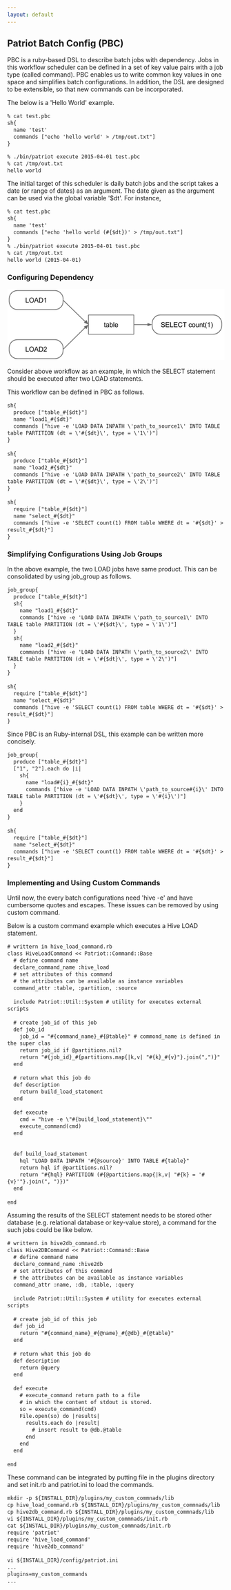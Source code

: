 ```yaml
---
layout: default
---
```


## Patriot Batch Config (PBC)

PBC is a ruby-based DSL to describe batch jobs with dependency.
Jobs in this workflow scheduler can be defined in a set of key value
pairs with a job type (called command).
PBC enables us to write common key values in one space and simplifies
batch configurations.
In addition, the DSL are designed to be extensible, so that new commands can be incorporated.


The below is a 'Hello World' example.

```
% cat test.pbc
sh{
  name 'test'
  commands ["echo 'hello world' > /tmp/out.txt"]
}
```

```
% ./bin/patriot execute 2015-04-01 test.pbc
% cat /tmp/out.txt
hello world
```
The initial target of this scheduler is daily batch jobs and the script takes a date (or range of dates) as an argument.
The date given as the argument can be used via the global variable '$dt'.
For instance, 

```
% cat test.pbc
sh{
  name 'test'
  commands ["echo 'hello world (#{$dt})' > /tmp/out.txt"]
}
% ./bin/patriot execute 2015-04-01 test.pbc
% cat /tmp/out.txt
hello world (2015-04-01)
```

### Configuring Dependency

![Example Workflow](images/pbc_example.png)

Consider above workflow as an example, in which the SELECT statement
should be executed after two LOAD statements.

This workflow can be defined in PBC as follows.

```
sh{
  produce ["table_#{$dt}"]
  name "load1_#{$dt}"
  commands ["hive -e 'LOAD DATA INPATH \'path_to_source1\' INTO TABLE table PARTITION (dt = \'#{$dt}\', type = \'1\')"]
}

sh{
  produce ["table_#{$dt}"]
  name "load2_#{$dt}"
  commands ["hive -e 'LOAD DATA INPATH \'path_to_source2\' INTO TABLE table PARTITION (dt = \'#{$dt}\', type = \'2\')"]
}

sh{
  require ["table_#{$dt}"]
  name "select_#{$dt}"
  commands ["hive -e 'SELECT count(1) FROM table WHERE dt = '#{$dt}' > result_#{$dt}"]
}
```

### Simplifying Configurations Using Job Groups

In the above example, the two LOAD jobs have same product.
This can be consolidated by using job_group as follows.

```
job_group{
  produce ["table_#{$dt}"]
  sh{
    name "load1_#{$dt}"
    commands ["hive -e 'LOAD DATA INPATH \'path_to_source1\' INTO TABLE table PARTITION (dt = \'#{$dt}\', type = \'1\')"]
  }
  sh{
    name "load2_#{$dt}"
    commands ["hive -e 'LOAD DATA INPATH \'path_to_source2\' INTO TABLE table PARTITION (dt = \'#{$dt}\', type = \'2\')"]
  }
}

sh{
  require ["table_#{$dt}"]
  name "select_#{$dt}"
  commands ["hive -e 'SELECT count(1) FROM table WHERE dt = '#{$dt}' > result_#{$dt}"]
}
```
Since PBC is an Ruby-internal DSL, this example can be written more concisely.

```
job_group{
  produce ["table_#{$dt}"]
  ["1", "2"].each do |i|
    sh{
      name "load#{i}_#{$dt}"
      commands ["hive -e 'LOAD DATA INPATH \'path_to_source#{i}\' INTO TABLE table PARTITION (dt = \'#{$dt}\', type = \'#{i}\')"]
    }
  end
}

sh{
  require ["table_#{$dt}"]
  name "select_#{$dt}"
  commands ["hive -e 'SELECT count(1) FROM table WHERE dt = '#{$dt}' > result_#{$dt}"]
}
```

### Implementing and Using Custom Commands

Until now, the every batch configurations need 'hive -e' and have
cumbersome quotes and escapes.
These issues can be removed by using custom command.

Below is a custom command example which executes a Hive LOAD statement.

```
# writtern in hive_load_command.rb
class HiveLoadCommand << Patriot::Command::Base
  # define command name
  declare_command_name :hive_load
  # set attributes of this command
  # the attributes can be available as instance variables
  command_attr :table, :partition, :source

  include Patriot::Util::System # utility for executes external scripts

  # create job_id of this job
  def job_id
    job_id = "#{command_name}_#{@table}" # commond_name is defined in the super clas
    return job_id if @partitions.nil?
    return "#{job_id}_#{partitions.map{|k,v| "#{k}_#{v}"}.join(",")}"
  end

  # return what this job do
  def description
    return build_load_statement
  end

  def execute
    cmd = "hive -e \"#{build_load_statement}\""
    execute_command(cmd)
  end


  def build_load_statement
    hql "LOAD DATA INPATH '#{@source}' INTO TABLE #{table}"
    return hql if @partitions.nil?
    return "#{hql} PARTITION (#{@partitions.map{|k,v| "#{k} = '#{v}'"}.join(", ")})"
  end

end
```

Assuming the results of the SELECT statement needs to be stored other database (e.g. relational database or key-value store), a command for the such jobs could be like below.

```
# writtern in hive2db_command.rb
class Hive2DBCommand << Patriot::Command::Base
  # define command name
  declare_command_name :hive2db
  # set attributes of this command
  # the attributes can be available as instance variables
  command_attr :name, :db, :table, :query

  include Patriot::Util::System # utility for executes external scripts

  # create job_id of this job
  def job_id
    return "#{command_name}_#{@name}_#{@db}_#{@table}"
  end

  # return what this job do
  def description
    return @query
  end

  def execute
    # execute_command return path to a file
    # in which the content of stdout is stored.
    so = execute_command(cmd)
    File.open(so) do |results|
      results.each do |result|
        # insert result to @db.@table
      end
    end
  end

end
```

These command can be integrated by putting file in the plugins directory and set init.rb and patriot.ini to load the commands.

```
mkdir -p ${INSTALL_DIR}/plugins/my_custom_commnads/lib
cp hive_load_command.rb ${INSTALL_DIR}/plugins/my_custom_commnads/lib
cp hive2db_command.rb ${INSTALL_DIR}/plugins/my_custom_commnads/lib
vi ${INSTALL_DIR}/plugins/my_custom_commnads/init.rb
cat ${INSTALL_DIR}/plugins/my_custom_commnads/init.rb
require 'patriot'
require 'hive_load_command'
require 'hive2db_command'

vi ${INSTALL_DIR}/config/patriot.ini
...
plugins=my_custom_commands
...

```



